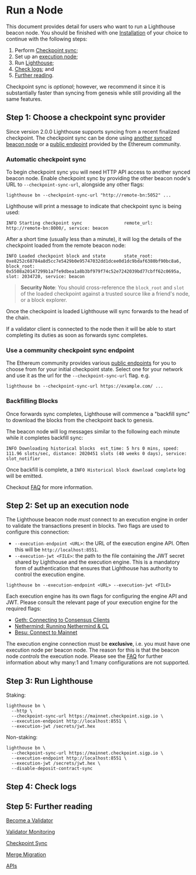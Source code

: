 # Run a Node

This document provides detail for users who want to run a Lighthouse beacon node.
You should be finished with one [Installation](./installation.md) of your choice to continue with the following steps:

1. Perform [Checkpoint sync](#step-1-checkpoint-sync);
2. Set up an [execution node](#step-2-set-up-an-execution-node);
3. Run [Lighthouse](#step-3-run-lighthouse);
4. [Check logs](#step-4-check-logs); and
5. [Further reading](#step-5-further-reading).

Checkpoint sync is *optional*; however,  we recommend it since it is substantially faster
than syncing from genesis while still providing all the same features.

## Step 1: Choose a checkpoint sync provider

Since version 2.0.0 Lighthouse supports syncing from a recent finalized checkpoint.
The checkpoint sync can be done using [another synced beacon node](#automatic-checkpoint-sync) or a [public endpoint](#use-a-community-checkpoint-sync-endpoint) provided by the Ethereum community.

### Automatic checkpoint sync

To begin checkpoint sync you will need HTTP API access to another synced beacon node. Enable
checkpoint sync by providing the other beacon node's URL to `--checkpoint-sync-url`, alongside any
other flags:

```
lighthouse bn --checkpoint-sync-url "http://remote-bn:5052" ...
```

Lighthouse will print a message to indicate that checkpoint sync is being used:

```
INFO Starting checkpoint sync                remote_url: http://remote-bn:8000/, service: beacon
```

After a short time (usually less than a minute), it will log the details of the checkpoint
loaded from the remote beacon node:

```
INFO Loaded checkpoint block and state       state_root: 0xe8252c68784a8d5cc7e5429b0e95747032dd1dcee0d1dc9bdaf6380bf90bc8a6, block_root: 0x5508a20147299b1a7fe9dbea1a8b3bf979f74c52e7242039bd77cbff62c0695a, slot: 2034720, service: beacon
```

> **Security Note**: You should cross-reference the `block_root` and `slot` of the loaded checkpoint
> against a trusted source like a friend's node, or a block explorer.

Once the checkpoint is loaded Lighthouse will sync forwards to the head of the chain.

If a validator client is connected to the node then it will be able to start completing its duties
as soon as forwards sync completes.

### Use a community checkpoint sync endpoint

The Ethereum community provides various [public endpoints](https://eth-clients.github.io/checkpoint-sync-endpoints/) for you to choose from for your initial checkpoint state. Select one for your network and use it as the url for the `--checkpoint-sync-url` flag.  e.g.
```
lighthouse bn --checkpoint-sync-url https://example.com/ ...
```

### Backfilling Blocks

Once forwards sync completes, Lighthouse will commence a "backfill sync" to download the blocks
from the checkpoint back to genesis.

The beacon node will log messages similar to the following each minute while it completes backfill
sync:

```
INFO Downloading historical blocks  est_time: 5 hrs 0 mins, speed: 111.96 slots/sec, distance: 2020451 slots (40 weeks 0 days), service: slot_notifier
```

Once backfill is complete, a `INFO Historical block download complete` log will be emitted.

Checkout [FAQ](./checkpoint-sync.md#faq) for more information.

## Step 2: Set up an execution node

The Lighthouse beacon node *must* connect to an execution engine in order to validate the transactions
present in blocks. Two flags are used to configure this connection:

- `--execution-endpoint <URL>`: the URL of the execution engine API. Often this will be
  `http://localhost:8551`.
- `--execution-jwt <FILE>`: the path to the file containing the JWT secret shared by Lighthouse and the
  execution engine. This is a mandatory form of authentication that ensures that Lighthouse
has authority to control the execution engine.

```
lighthouse bn --execution-endpoint <URL> --execution-jwt <FILE>
```
Each execution engine has its own flags for configuring the engine API and JWT.
Please consult the relevant page of your execution engine for the required flags:

- [Geth: Connecting to Consensus Clients](https://geth.ethereum.org/docs/interface/consensus-clients)
- [Nethermind: Running Nethermind & CL](https://docs.nethermind.io/nethermind/first-steps-with-nethermind/running-nethermind-post-merge)
- [Besu: Connect to Mainnet](https://besu.hyperledger.org/en/stable/public-networks/get-started/connect/mainnet/)

The execution engine connection must be **exclusive**, i.e. you must have one execution node
per beacon node. The reason for this is that the beacon node _controls_ the execution node. Please
see the [FAQ](./merge-migration.md#faq) for further information about why many:1 and 1:many configurations are not
supported.

## Step 3: Run Lighthouse

Staking:

```
lighthouse bn \
  --http \
  --checkpoint-sync-url https://mainnet.checkpoint.sigp.io \
  --execution-endpoint http://localhost:8551 \
  --execution-jwt /secrets/jwt.hex 
```

Non-staking:

``` 
lighthouse bn \
  --checkpoint-sync-url https://mainnet.checkpoint.sigp.io \
  --execution-endpoint http://localhost:8551 \
  --execution-jwt /secrets/jwt.hex \
  --disable-deposit-contract-sync
```

## Step 4: Check logs

## Step 5: Further reading
[Become a Validator](./mainnet-validator.md)

[Validator Monitoring](./validator-monitoring.md)

[Checkpoint Sync](./checkpoint-sync.md)

[Merge Migration](./merge-migration.md)

[APIs](./api.md)

